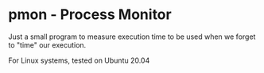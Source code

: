 
# pmon - Process Monitor


Just a small program to measure execution time to be used when we forget to "time" our execution.

For Linux systems, tested on Ubuntu 20.04

